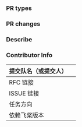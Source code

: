 <!-- Demo: https://github.com/PaddlePaddle/Paddle/pull/24810 -->
### PR types
<!-- One of [ New features | Bug fixes | Function optimization | Performance optimization | Breaking changes | Others ] -->

### PR changes
<!-- One of [ OPs | APIs | Docs | Others ] -->

### Describe
<!-- Describe what this PR does -->

### Contributor Info
<!-- If you are Contributor, Please complete the following information>
<!-- Demo: https://github.com/PaddlePaddle/Paddle/pull/40777 -->
|提交队名（或提交人） |  | 
|---|---|
|RFC 链接 <!-- 如：merge 后的RFC 链接 -->|   |  
|ISSUE 链接<!-- 如：认领的issue 链接  -->  |  | 
|任务方向<!-- 如：基础API/ 稀疏API/ 分布式 / ... --> |   | 
|依赖飞桨版本 <!-- 如：develop / v2.2.2，除特别任务，都应基于develop 开发 --> |  | 
